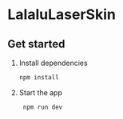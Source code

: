 # LalaluLaserSkin

## Get started

1. Install dependencies

   ```bash
   npm install
   ```

2. Start the app

   ```bash
    npm run dev
   ```
